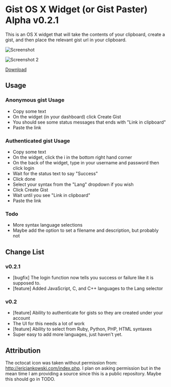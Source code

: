 # Gist OS X Widget (or Gist Paster) Alpha v0.2.1
This is an OS X widget that will take the contents of your clipboard, create a gist, and then place the relevant gist url in your clipboard.

![Screenshot](http://f.cl.ly/items/0F42063X0s2z1D3z042D/Screen%20Shot%202012-06-19%20at%2011.04.57%20AM.png)


![Screenshot 2](http://f.cl.ly/items/1p35132i3d09133v0K24/Screen%20Shot%202012-06-19%20at%2011.05.46%20AM.png)

[Download](https://github.com/ehaughee/Gist-OSX-Widget/downloads)


## Usage

### Anonymous gist Usage
* Copy some text
* On the widget (in your dashboard) click Create Gist
* You should see some status messages that ends with "Link in clipboard"
* Paste the link

### Authenticated gist Usage
* Copy some text
* On the widget, click the i in the bottom right hand corner
* On the back of the widget, type in your username and password then click login
* Wait for the status text to say "Success"
* Click done
* Select your syntax from the "Lang" dropdown if you wish
* Click Create Gist
* Wait until you see "Link in clipboard"
* Paste the link

### Todo
* More syntax language selections
* Maybe add the option to set a filename and description, but probably not

## Change List

### v0.2.1
* [bugfix] The login function now tells you success or failure like it is supposed to.
* [feature] Added JavaScript, C, and C++ languages to the Lang selector

### v0.2
* [feature] Ability to authenticate for gists so they are created under your account
 * The UI for this needs a lot of work
* [feature] Ability to select from Ruby, Python, PHP, HTML syntaxes
 * Super easy to add more languages, just haven't yet.


## Attribution
The octocat icon was taken without permission from: http://ericjankowski.com/index.php.  I plan on asking permission but in the mean time I am providing a source since this is a public repository.  Maybe this should go in TODO.